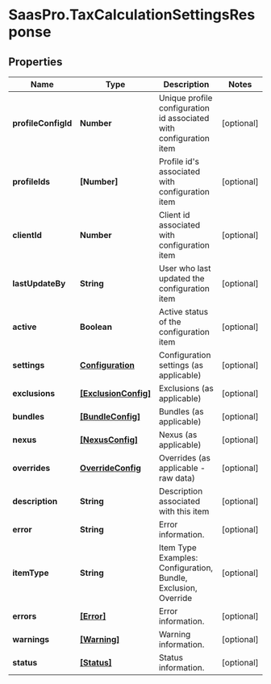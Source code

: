 # SaasPro.TaxCalculationSettingsResponse

## Properties

Name | Type | Description | Notes
------------ | ------------- | ------------- | -------------
**profileConfigId** | **Number** | Unique profile configuration id associated with configuration item | [optional] 
**profileIds** | **[Number]** | Profile id&#39;s associated with configuration item | [optional] 
**clientId** | **Number** | Client id associated with configuration item | [optional] 
**lastUpdateBy** | **String** | User who last updated the configuration item | [optional] 
**active** | **Boolean** | Active status of the configuration item | [optional] 
**settings** | [**Configuration**](Configuration.md) | Configuration settings (as applicable) | [optional] 
**exclusions** | [**[ExclusionConfig]**](ExclusionConfig.md) | Exclusions (as applicable) | [optional] 
**bundles** | [**[BundleConfig]**](BundleConfig.md) | Bundles (as applicable) | [optional] 
**nexus** | [**[NexusConfig]**](NexusConfig.md) | Nexus (as applicable) | [optional] 
**overrides** | [**OverrideConfig**](OverrideConfig.md) | Overrides (as applicable - raw data) | [optional] 
**description** | **String** | Description associated with this item | [optional] 
**error** | **String** | Error information. | [optional] 
**itemType** | **String** | Item Type  Examples:    Configuration, Bundle, Exclusion, Override | [optional] 
**errors** | [**[Error]**](Error.md) | Error information. | [optional] 
**warnings** | [**[Warning]**](Warning.md) | Warning information. | [optional] 
**status** | [**[Status]**](Status.md) | Status information. | [optional] 



